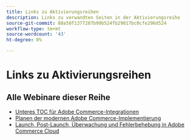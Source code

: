 ```yaml
---
title: Links zu Aktivierungsreihen
description: Links zu verwandten Seiten in der Aktivierungsreihe
source-git-commit: 88a50f1377207b99b524fb29017bc0cfe296d524
workflow-type: tm+mt
source-wordcount: '43'
ht-degree: 0%

---
```


# Links zu Aktivierungsreihen

## Alle Webinare dieser Reihe

* [Unteres TOC für Adobe Commerce-Integrationen](../enablement-series/lower-total-cost-of-owership-commerce-integrations.md)
* [Planen der modernen Adobe Commerce-Implementierung](../enablement-series/planning-the-modern-adobe-commerce-implementation.md)
* [Launch, Post-Launch, Überwachung und Fehlerbehebung in Adobe Commerce Cloud](../enablement-series/launch-post-launch-monitoring-and-troubleshooting.md)
